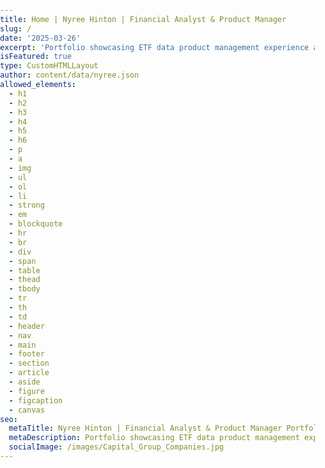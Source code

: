 ```yaml
---
title: Home | Nyree Hinton | Financial Analyst & Product Manager
slug: /
date: '2025-03-26'
excerpt: 'Portfolio showcasing ETF data product management experience at Capital Group, featuring ETF fundamentals, strategy, and data management achievements.'
isFeatured: true
type: CustomHTMLLayout
author: content/data/nyree.json
allowed_elements:
  - h1
  - h2
  - h3
  - h4
  - h5
  - h6
  - p
  - a
  - img
  - ul
  - ol
  - li
  - strong
  - em
  - blockquote
  - hr
  - br
  - div
  - span
  - table
  - thead
  - tbody
  - tr
  - th
  - td
  - header
  - nav
  - main
  - footer
  - section
  - article
  - aside
  - figure
  - figcaption
  - canvas
seo:
  metaTitle: Nyree Hinton | Financial Analyst & Product Manager Portfolio
  metaDescription: Portfolio showcasing ETF data product management experience at Capital Group, featuring ETF fundamentals, strategy, and data management achievements.
  socialImage: /images/Capital_Group_Companies.jpg
---
```


<!DOCTYPE html>
<html lang="en">
<head>
    <meta charset="UTF-8">
    <meta name="viewport" content="width=device-width, initial-scale=1.0">
    <title>Nyree Hinton | Financial Analyst & Product Manager Portfolio</title>
    <link href="https://fonts.googleapis.com/css2?family=Inter:wght@400;600;700&display=swap" rel="stylesheet">
    <link rel="stylesheet" href="https://cdnjs.cloudflare.com/ajax/libs/font-awesome/6.4.0/css/all.min.css">
    <style>
        /* CSS Variables */
        :root {
            /* Colors */
            --bg-light: #f8f9fa;
            --bg-neutral: #f0f2f5;
            --bg-dark: #1a1a1a;
            --text-dark: #333333;
            --text-light: #ffffff;
            --text-secondary: #6c757d;
            --accent-blue: #0A66C2; /* Updated to LinkedIn blue */
            --accent-purple: #0A66C2; /* Changed to LinkedIn blue */
            --bg-gradient-start: #FFFFFF;
            --bg-gradient-end: #EDEDED;

            /* Spacing */
            --space-xs: 0.5rem;
            --space-sm: 1rem;
            --space-md: 1.5rem;
            --space-lg: 2rem;
            --space-xl: 4rem;

            /* Border Radius */
            --border-radius-sm: 4px;
            --border-radius-md: 8px;
            --border-radius-lg: 16px;

            /* Transitions */
            --transition-fast: 0.2s ease;
            --transition-normal: 0.3s ease;
            --transition-slow: 0.5s ease;

            /* Shadows */
            --shadow-sm: 0 2px 5px rgba(0, 0, 0, 0.05);
            --shadow-md: 0 5px 15px rgba(0, 0, 0, 0.05);
            --shadow-lg: 0 10px 25px rgba(0, 0, 0, 0.1);
            --card-shadow: 0 5px 15px rgba(0, 0, 0, 0.05);
        }

        /* Global Styles */
        body {
            font-family: "Inter", sans-serif;
            color: var(--text-dark);
            line-height: 1.5;
            margin: 0;
            padding: 0;
        }

        main {
            background: linear-gradient(180deg, #FFFFFF 0%, #EDEDED 100%);
            min-height: 100vh;
        }

        .container {
            width: 100%;
            max-width: 1200px;
            margin: 0 auto;
            padding: 0 var(--space-md);
        }

        h1, h2, h3, h4, h5, h6 {
            margin-top: 0;
            font-weight: 700;
            line-height: 1.2;
        }

        a {
            text-decoration: none;
            color: #0A66C2; /* LinkedIn blue */
            transition: color var(--transition-fast);
        }

        a:hover {
            color: #0A66C2; /* LinkedIn blue */
        }

        img {
            max-width: 100%;
            height: auto;
        }

        .btn {
            display: inline-block;
            padding: 5px 10px;
            border-radius: 5px;
            font-weight: 600;
            text-align: center;
            transition: all var(--transition-normal);
            cursor: pointer;
            background-color: #0A66C2; /* LinkedIn official blue color */
            color: #FFFFFF; /* White text color */
        }

        .btn-primary {
            background-color: #0A66C2; /* LinkedIn official blue color */
            color: white;
            border: none;
        }

        .btn-primary:hover {
            transform: translateY(-3px);
            box-shadow: 0 10px 20px rgba(0, 0, 0, 0.1);
            color: white;
        }

        .btn-outline {
            background: transparent;
            color: var(--text-dark);
            border: 2px solid #0A66C2;
        }

        .btn-outline:hover {
            background-color: #0A66C2;
            color: white;
            transform: translateY(-3px);
            box-shadow: 0 10px 20px rgba(0, 0, 0, 0.1);
        }

        /* Animation Keyframes */
        @keyframes fadeIn {
            from {
                opacity: 0;
                transform: translateY(20px);
            }
            to {
                opacity: 1;
                transform: translateY(0);
            }
        }

        @keyframes slideInLeft {
            from {
                opacity: 0;
                transform: translateX(-30px);
            }
            to {
                opacity: 1;
                transform: translateX(0);
            }
        }

        @keyframes slideInRight {
            from {
                opacity: 0;
                transform: translateX(30px);
            }
            to {
                opacity: 1;
                transform: translateX(0);
            }
        }

        @keyframes pulse {
            0% {
                transform: scale(1);
            }
            50% {
                transform: scale(1.05);
            }
            100% {
                transform: scale(1);
            }
        }
    </style>

</head>
<body>
    <!-- Main Hero Section -->
    <section class="hero-section" id="intro">
        <div class="container hero-container">
            <div class="hero-content">
                <div class="hero-name">NYREE HINTON</div>
                <h1 class="hero-title">Welcome to My Portfolio</h1>
                <p class="hero-description">
                    A collection of my work as an Equity Analyst & Product Manager within the Financial sector
                    spanning technology & consumer markets, M&A strategy, and ETF analytics.
                </p>
                <a href="#expertise" class="hero-cta">
                    VIEW PORTFOLIO
                    <svg xmlns="http://www.w3.org/2000/svg" width="20" height="20" viewBox="0 0 24 24" fill="none" stroke="currentColor" stroke-width="2" stroke-linecap="round" stroke-linejoin="round">
                        <path d="M5 12h14"></path>
                        <path d="M12 5l7 7-7 7"></path>
                    </svg>
                </a>
            </div>
            <div class="hero-image-container">
                <img src="/images/Hinton_Nyree_Default_Office - 3_Headshot.jpeg" alt="Nyree Hinton - Financial Analyst and Product Manager" class="hero-image">
            </div>
        </div>
        <div class="scroll-indicator">
            <a href="#expertise">
                <span class="scroll-text">Scroll Down</span>
                <svg xmlns="http://www.w3.org/2000/svg" width="24" height="24" viewBox="0 0 24 24" fill="none" stroke="currentColor" stroke-width="2" stroke-linecap="round" stroke-linejoin="round">
                    <path d="M12 5v14"></path>
                    <path d="M19 12l-7 7-7-7"></path>
                </svg>
            </a>
        </div>
    </section>

    <style>
        /* Hero Section Styles */
        .hero-section {
            min-height: 100vh;
            display: flex;
            flex-direction: column;
            justify-content: center;
            position: relative;
            overflow: hidden;
            background: transparent;
            padding: 0;
            margin-top: 80px; /* Add space for the default header */
        }

        .hero-container {
            display: flex;
            align-items: center;
            justify-content: space-between;
            gap: var(--space-xl);
            flex: 1;
            padding-top: 20px; /* Reduced from 100px since we're using the default header */
        }

        .hero-content {
            flex: 1;
            max-width: 600px;
        }

        .hero-name {
            font-size: 1.2rem;
            font-weight: 600;
            color: #0A66C2; /* LinkedIn blue */
            margin-bottom: var(--space-sm);
        }

        .hero-title {
            font-size: 3rem;
            font-weight: 700;
            color: var(--text-dark);
            margin-bottom: var(--space-md);
            line-height: 1.2;
        }

        .hero-description {
            font-size: 1.1rem;
            color: var(--text-secondary);
            margin-bottom: var(--space-lg);
            line-height: 1.7;
        }

        .hero-cta {
            display: inline-flex;
            align-items: center;
            gap: 0.5rem;
            padding: 5px 10px;
            border-radius: 5px;
            font-weight: 500;
            background-color: #0A66C2; /* LinkedIn official blue color */
            color: white;
            text-transform: uppercase;
            letter-spacing: 0.5px;
            transition: background-color var(--transition-normal), transform var(--transition-normal);
        }

        .hero-cta:hover {
            background-color: #0A66C2; /* Keep the same color on hover */
            transform: translateY(-2px);
        }

        .hero-cta svg {
            transition: transform var(--transition-normal);
        }

        .hero-cta:hover svg {
            transform: translateX(4px);
        }

        .hero-image-container {
            flex: 0 0 300px; /* Reduced from flex: 1 to a fixed width */
            display: flex;
            justify-content: center;
            align-items: center;
        }

        .hero-image {
            max-width: 100%;
            height: auto;
            border-radius: var(--border-radius-md);
            box-shadow: 0 15px 30px rgba(0, 0, 0, 0.1);
        }

        .scroll-indicator {
            position: absolute;
            bottom: 30px;
            left: 50%;
            transform: translateX(-50%);
            text-align: center;
            animation: bounce 2s infinite;
        }

        .scroll-indicator a {
            display: flex;
            flex-direction: column;
            align-items: center;
            color: #0A66C2;
            text-decoration: none;
            font-size: 0.9rem;
            font-weight: 500;
        }

        .scroll-text {
            margin-bottom: 8px;
        }

        @keyframes bounce {
            0%, 20%, 50%, 80%, 100% {
                transform: translateY(0) translateX(-50%);
            }
            40% {
                transform: translateY(-10px) translateX(-50%);
            }
            60% {
                transform: translateY(-5px) translateX(-50%);
            }
        }

        /* Responsive Styles */
        @media (max-width: 992px) {
            .hero-container {
                flex-direction: column-reverse;
                gap: var(--space-lg);
                padding-top: 40px;
                padding-bottom: 80px;
            }

            .hero-content {
                max-width: 100%;
                text-align: center;
            }

            .hero-title {
                font-size: 2.5rem;
            }

            .hero-image-container {
                flex: 0 1 auto; /* Flexible width */
                max-width: 100%; /* Allows it to shrink properly */
                padding: 0.5rem; /* Add padding if needed */
            }

            .hero-image {
                max-width: 100%; /* Makes the image responsive */
                height: auto; /* Maintain aspect ratio */
                border-radius: var(--border-radius-md);
                box-shadow: 0 15px 30px rgba(0, 0, 0, 0.1);
            }
        }

        @media (max-width: 768px) {
            .hero-title {
                font-size: 2rem;
            }

            .hero-description {
                font-size: 1rem;
            }

            .hero-image-container {
                flex: 0 0 200px; /* Smallest on mobile */
            }
        }
    </style>

    <!-- Portfolio Highlights Section -->
    <section id="portfolio" class="portfolio-section">
        <div class="container">
            <div class="section-header">
                <h2 class="section-title">Portfolio Highlights</h2>
                <p class="section-subtitle"></p>
            </div>

            <div class="portfolio-grid">
                <!-- Capital Markets Item -->
                <div class="portfolio-card">
                    <div class="portfolio-image">
                        <img src="/images/bloomberg-logo-vector.png.jpg" alt="Bloomberg financial data visualization and analytics platform used for ETF transaction analysis" />
                        <div class="portfolio-overlay">
                            <div class="portfolio-category">Capital Markets</div>
                            <a href="#" class="portfolio-link">View Details</a>
                        </div>
                    </div>
                    <div class="portfolio-content">
                        <h3 class="portfolio-title">Bloomberg Intelligence</h3>
                        <p class="portfolio-description">Analyzed Apple semiconductor supplier ams-SW during my internship, evaluating technologies, financial performance, and market opportunities across mobile, IoT, and automotive segments. Developed proprietary analytical models that provide unique market insights.</p>
                        <div class="portfolio-tags">
                            <span>Financial Analysis</span>
                            <span>Market Research</span>
                            <span>Technology Evaluation</span>
                        </div>
                    </div>
                </div>

                <!-- Data Governance Item -->
                <div class="portfolio-card">
                    <div class="portfolio-image">
                        <img src="/images/Capital_Group_Companies.jpg" alt="Capital Group logo - where Nyree Hinton engineered ETL pipelines and data governance solutions" />
                        <div class="portfolio-overlay">
                            <div class="portfolio-category">Data Governance</div>
                            <a href="#" class="portfolio-link">View Details</a>
                        </div>
                    </div>
                    <div class="portfolio-content">
                        <h3 class="portfolio-title">Capital Group</h3>
                        <p class="portfolio-description">Engineered robust ETL pipelines integrating 9 data sources, accelerating processing by 70% and ensuring reliable insights for both internal and external stakeholders.</p>
                        <div class="portfolio-tags">
                            <span>ETL Pipelines</span>
                            <span>Data Integration</span>
                            <span>Process Optimization</span>
                        </div>
                    </div>
                </div>

                <!-- Market Intelligence Item -->
                <div class="portfolio-card">
                    <div class="portfolio-image">
                        <img src="/images/Thirdbrige.png.jpg" alt="Third Bridge logo - where Nyree Hinton conducted market intelligence research and executive-level discussions" />
                        <div class="portfolio-overlay">
                            <div class="portfolio-category">Market Intelligence</div>
                            <a href="#" class="portfolio-link">View Details</a>
                        </div>
                    </div>
                    <div class="portfolio-content">
                        <h3 class="portfolio-title">Third Bridge</h3>
                        <p class="portfolio-description">Conducted 125+ executive-level discussions, uncovering vital trends in consumer staples, services, and agricultural markets that informed strategic investment decisions.</p>
                        <div class="portfolio-tags">
                            <span>Market Research</span>
                            <span>Investment Strategy</span>
                            <span>Trend Analysis</span>
                        </div>
                    </div>
                </div>
            </div>

            <div class="portfolio-cta">
                <a href="/Experience" class="btn btn-primary">View Full Portfolio</a>
            </div>
        </div>
    </section>

    <style>
        /* Portfolio Section Styles */
        .portfolio-section {
            padding: var(--space-xl) 0;
            background-color: transparent;
        }

        .portfolio-grid {
            display: grid;
            grid-template-columns: repeat(3, 1fr);
            gap: var(--space-lg);
            margin-top: var(--space-lg);
        }

        .portfolio-card {
            background-color: rgba(255, 255, 255, 0.9);
            border-radius: var(--border-radius-md);
            overflow: hidden;
            box-shadow: 0 5px 15px rgba(0, 0, 0, 0.03);
            transition: transform var(--transition-normal), box-shadow var(--transition-normal);
            animation: fadeIn 0.8s ease-out forwards;
            opacity: 0;
            transform: translateY(20px);
            border: 1px solid rgba(0, 0, 0, 0.05);
        }

        .portfolio-card:nth-child(1) {
            animation-delay: 0.2s;
        }

        .portfolio-card:nth-child(2) {
            animation-delay: 0.4s;
        }

        .portfolio-card:nth-child(3) {
            animation-delay: 0.6s;
        }

        .portfolio-card:hover {
            transform: translateY(-5px);
            box-shadow: 0 15px 30px rgba(0, 0, 0, 0.1);
        }

        .portfolio-image {
            position: relative;
            overflow: hidden;
            height: 200px;
        }

        .portfolio-image img {
            width: 100%;
            height: 100%;
            object-fit: cover;
            transition: transform var(--transition-normal);
        }

        .portfolio-card:hover .portfolio-image img {
            transform: scale(1.05);
        }

        .portfolio-overlay {
            position: absolute;
            top: 0;
            left: 0;
            width: 100%;
            height: 100%;
            background: linear-gradient(to top, rgba(0, 0, 0, 0.7), transparent);
            display: flex;
            flex-direction: column;
            justify-content: flex-end;
            padding: var(--space-md);
            opacity: 0;
            transition: opacity var(--transition-normal);
        }

        .portfolio-card:hover .portfolio-overlay {
            opacity: 1;
        }

        .portfolio-category {
            color: white;
            font-size: 0.9rem;
            font-weight: 500;
            margin-bottom: var(--space-xs);
        }

        .portfolio-link {
            color: white;
            text-decoration: none;
            font-weight: 600;
            display: inline-block;
            padding: 5px 0;
            position: relative;
        }

        .portfolio-link::after {
            content: '';
            position: absolute;
            bottom: 0;
            left: 0;
            width: 0;
            height: 2px;
            background-color: white;
            transition: width var(--transition-normal);
        }

        .portfolio-link:hover::after {
            width: 100%;
        }

        .portfolio-content {
            padding: var(--space-md);
        }

        .portfolio-title {
            font-size: 1.3rem;
            margin-bottom: var(--space-xs);
            color: var(--text-dark);
        }

        .portfolio-description {
            color: var(--text-secondary);
            margin-bottom: var(--space-sm);
            font-size: 0.95rem;
            line-height: 1.6;
        }

        .portfolio-tags {
            display: flex;
            flex-wrap: wrap;
            gap: 8px;
        }

        .portfolio-tags span {
            background-color: rgba(10, 102, 194, 0.1); /* LinkedIn blue with opacity */
            color: #0A66C2; /* LinkedIn blue */
            padding: 4px 12px;
            border-radius: 20px;
            font-size: 0.8rem;
        }

        .portfolio-cta {
            text-align: center;
            margin-top: var(--space-xl);
        }

        /* Responsive Styles for Portfolio Section */
        @media (max-width: 992px) {
            .portfolio-grid {
                grid-template-columns: repeat(2, 1fr);
                gap: var(--space-md);
            }
        }

        @media (max-width: 768px) {
            .portfolio-grid {
                grid-template-columns: 1fr;
            }
        }
    </style>

    <!-- Professional Expertise Section -->
    <section id="expertise" class="expertise-section">
        <div class="container">
            <div class="section-header">
                <h2 class="section-title">Subject Matter</h2>
                <p class="section-subtitle"></p>
            </div>

            <div class="expertise-grid">
                <!-- Financial Analysis Expertise -->
                <div class="expertise-card">
                    <div class="expertise-icon">
                        <svg xmlns="http://www.w3.org/2000/svg" width="36" height="36" viewBox="0 0 24 24" fill="none" stroke="currentColor" stroke-width="2" stroke-linecap="round" stroke-linejoin="round" style="color: var(--accent-blue);">
                            <path d="M18 8h1a4 4 0 0 1 0 8h-1"></path>
                            <path d="M2 8h16v9a4 4 0 0 1-4 4H6a4 4 0 0 1-4-4V8z"></path>
                            <line x1="6" y1="1" x2="6" y2="4"></line>
                            <line x1="10" y1="1" x2="10" y2="4"></line>
                            <line x1="14" y1="1" x2="14" y2="4"></line>
                        </svg>
                    </div>
                    <h3 class="expertise-title">Financial Analysis</h3>
                    <div class="expertise-divider"></div>
                    <p class="expertise-description">
                        Specialized in ETF analytics, transaction data analysis, and financial modeling to drive strategic decision-making and product development.
                    </p>
                    <ul class="expertise-skills">
                        <li>ETF Analytics</li>
                        <li>Transaction Analysis</li>
                        <li>Financial Modeling</li>
                        <li>Market Research</li>
                    </ul>
                    <div class="expertise-level">
                        <div class="level-bar">
                            <div class="level-fill" data-level="95%"></div>
                        </div>
                        <div class="level-text">Expert Level</div>
                    </div>
                </div>

                <!-- Product Management Expertise -->
                <div class="expertise-card">
                    <div class="expertise-icon">
                        <svg xmlns="http://www.w3.org/2000/svg" width="36" height="36" viewBox="0 0 24 24" fill="none" stroke="currentColor" stroke-width="2" stroke-linecap="round" stroke-linejoin="round" style="color: var(--accent-blue);">
                            <polygon points="1 6 1 22 8 18 16 22 23 18 23 2 16 6 8 2 1 6"></polygon>
                            <line x1="8" y1="2" x2="8" y2="18"></line>
                            <line x1="16" y1="6" x2="16" y2="22"></line>
                        </svg>
                    </div>
                    <h3 class="expertise-title">Product Management</h3>
                    <div class="expertise-divider"></div>
                    <p class="expertise-description">
                        Leading product development initiatives with a focus on data-driven decision making, stakeholder management, and agile methodologies.
                    </p>
                    <ul class="expertise-skills">
                        <li>Product Strategy</li>
                        <li>Stakeholder Management</li>
                        <li>Agile Methodologies</li>
                        <li>Product Roadmapping</li>
                    </ul>
                    <div class="expertise-level">
                        <div class="level-bar">
                            <div class="level-fill" data-level="90%"></div>
                        </div>
                        <div class="level-text">Advanced Level</div>
                    </div>
                </div>

                <!-- Data Governance Expertise -->
                <div class="expertise-card">
                    <div class="expertise-icon">
                        <svg xmlns="http://www.w3.org/2000/svg" width="36" height="36" viewBox="0 0 24 24" fill="none" stroke="currentColor" stroke-width="2" stroke-linecap="round" stroke-linejoin="round" style="color: var(--accent-blue);">
                            <path d="M21 16V8a2 2 0 0 0-1-1.73l-7-4a2 2 0 0 0-2 0l-7 4A2 2 0 0 0 3 8v8a2 2 0 0 0 1 1.73l7 4a2 2 0 0 0 2 0l7-4A2 2 0 0 0 21 16z"></path>
                            <polyline points="3.27 6.96 12 12.01 20.73 6.96"></polyline>
                            <line x1="12" y1="22.08" x2="12" y2="12"></line>
                        </svg>
                    </div>
                    <h3 class="expertise-title">Data Governance</h3>
                    <div class="expertise-divider"></div>
                    <p class="expertise-description">
                        Designing and implementing robust ETL pipelines and data governance frameworks to ensure data quality, compliance, and accessibility.
                    </p>
                    <ul class="expertise-skills">
                        <li>ETL Pipeline Design</li>
                        <li>Data Integration</li>
                        <li>Data Quality Management</li>
                        <li>Compliance Frameworks</li>
                    </ul>
                    <div class="expertise-level">
                        <div class="level-bar">
                            <div class="level-fill" data-level="85%"></div>
                        </div>
                        <div class="level-text">Proficient Level</div>
                    </div>
                </div>
            </div>
        </div>
    </section>

    <style>
        /* Professional Expertise Section Styles */
        .expertise-section {
            padding: var(--space-xl) 0;
            background-color: rgba(255, 255, 255, 0.7);
            backdrop-filter: blur(10px);
            border-top: 1px solid rgba(0, 0, 0, 0.05);
            border-bottom: 1px solid rgba(0, 0, 0, 0.05);
        }

        .section-header {
            text-align: center;
            margin-bottom: var(--space-lg);
        }

        .section-title {
            font-size: 2.2rem;
            margin-bottom: var(--space-sm);
            color: var(--text-dark);
        }

        .section-subtitle {
            font-size: 1.1rem;
            max-width: 600px;
            margin: 0 auto;
            color: var(--text-secondary);
        }

        .expertise-grid {
            display: grid;
            grid-template-columns: repeat(3, 1fr);
            gap: var(--space-lg);
            margin-top: var(--space-lg);
        }

        .expertise-card {
            background-color: rgba(255, 255, 255, 0.9);
            border-radius: var(--border-radius-md);
            padding: var(--space-lg);
            transition: transform var(--transition-normal), box-shadow var(--transition-normal);
            position: relative;
            overflow: hidden;
            height: 100%;
            animation: fadeIn 0.8s ease-out forwards;
            opacity: 0;
            transform: translateY(20px);
            border: 1px solid rgba(0, 0, 0, 0.05);
        }

        .expertise-card:nth-child(1) {
            animation-delay: 0.1s;
        }

        .expertise-card:nth-child(2) {
            animation-delay: 0.3s;
        }

        .expertise-card:nth-child(3) {
            animation-delay: 0.5s;
        }

        .expertise-card::before {
            content: '';
            position: absolute;
            top: 0;
            left: 0;
            width: 100%;
            height: 4px;
            background: #0A66C2; /* LinkedIn blue */
            opacity: 0.7;
            transition: opacity var(--transition-normal);
        }

        .expertise-card:hover {
            transform: translateY(-5px);
            box-shadow: 0 10px 30px rgba(0, 0, 0, 0.1);
        }

        .expertise-card:hover::before {
            opacity: 1;
        }

        .expertise-icon {
            margin-bottom: var(--space-md);
            display: inline-block;
        }

        .expertise-title {
            font-size: 1.5rem;
            margin-bottom: var(--space-xs);
            color: var(--text-dark);
        }

        .expertise-divider {
            width: 40px;
            height: 3px;
            background: #0A66C2; /* LinkedIn blue */
            margin: var(--space-sm) 0;
        }

        .expertise-description {
            color: var(--text-secondary);
            margin-bottom: var(--space-md);
            line-height: 1.6;
        }

        .expertise-skills {
            display: flex;
            flex-wrap: wrap;
            gap: var(--space-xs);
            list-style: none;
            margin-top: var(--space-sm);
        }

        .expertise-skills li {
            background-color: rgba(10, 102, 194, 0.1); /* LinkedIn blue with opacity */
            color: #0A66C2; /* LinkedIn blue */
            padding: 4px 12px;
            border-radius: 20px;
            font-size: 0.9rem;
        }

        .expertise-level {
            margin-top: var(--space-sm);
        }

        .level-bar {
            height: 6px;
            background-color: rgba(0, 0, 0, 0.1);
            border-radius: 3px;
            overflow: hidden;
            margin-bottom: var(--space-xs);
        }

        .level-fill {
            height: 100%;
            background: #0A66C2; /* LinkedIn blue */
            border-radius: 3px;
            width: 0;
            transition: width 1.5s ease-in-out;
        }

        .expertise-card:hover .level-fill {
            width: 95% !important;
        }

        .level-text {
            font-size: 0.9rem;
            color: var(--text-secondary);
        }

        .expertise-certifications {
            display: flex;
            flex-wrap: wrap;
            gap: var(--space-xs);
            margin-top: var(--space-sm);
        }

        .certification-badge {
            background-color: rgba(10, 102, 194, 0.1); /* LinkedIn blue with opacity */
            color: #0A66C2; /* LinkedIn blue */
            padding: 4px 12px;
            border-radius: 20px;
            font-size: 0.9rem;
            font-weight: 500;
        }

        /* Responsive Styles for Expertise Section */
        @media (max-width: 992px) {
            .expertise-grid {
                grid-template-columns: repeat(2, 1fr);
                gap: var(--space-md);
            }

            .section-title {
                font-size: 1.8rem;
            }
        }

        @media (max-width: 768px) {
            .expertise-grid {
                grid-template-columns: 1fr;
            }

            .expertise-card {
                padding: var(--space-md);
            }

            .section-title {
                font-size: 1.5rem;
            }

            .section-subtitle {
                font-size: 1rem;
            }
        }
    </style>

    <!-- Contact Section -->
    <section id="contact" class="contact-section">
        <div class="container">
            <div class="section-header">
                <h2 class="section-title">Let's Connect</h2>
                <p class="section-subtitle"></p>
            </div>

            <div class="contact-container">
                <div class="contact-info">
                    <p>If you're looking for someone who can transform complex data into actionable insights, let's talk!</p>

                    <div class="contact-methods">
                        <a href="https://www.linkedin.com/in/nyree-hinton" class="contact-method linkedin">
                            <i class="fab fa-linkedin"></i>
                            <span>Connect on LinkedIn</span>
                        </a>

                        <a href="https://github.com/nyreehinton" class="contact-method github">
                            <i class="fab fa-github"></i>
                            <span>Follow on GitHub</span>
                        </a>

                        <a href="mailto:nyreehinton@gmail.com" class="contact-method email">
                            <i class="far fa-envelope"></i>
                            <span>Email Me</span>
                        </a>
                    </div>
                </div>
            </div>
        </div>
    </section>

    <style>
        /* Contact Section Styles */
        .contact-section {
            padding: var(--space-xl) 0;
            background-color: rgba(255, 255, 255, 0.7);
            backdrop-filter: blur(10px);
            position: relative;
            border-top: 1px solid rgba(0, 0, 0, 0.05);
        }

        .contact-container {
            max-width: 800px;
            margin: 0 auto;
            background-color: rgba(255, 255, 255, 0.9);
            border-radius: var(--border-radius-lg);
            padding: var(--space-xl);
            box-shadow: 0 10px 30px rgba(0, 0, 0, 0.03);
            animation: fadeIn 0.8s ease-out forwards;
            opacity: 0;
            border: 1px solid rgba(0, 0, 0, 0.05);
        }

        .contact-info {
            text-align: center;
        }

        .contact-info p {
            font-size: 1.1rem;
            color: var(--text-secondary);
            margin-bottom: var(--space-lg);
            line-height: 1.6;
        }

        .contact-methods {
            display: flex;
            flex-direction: column;
            gap: var(--space-md);
            margin-top: var(--space-lg);
        }

        .contact-method {
            display: flex;
            align-items: center;
            justify-content: center;
            padding: 12px 20px;
            border-radius: 5px;
            text-decoration: none;
            font-weight: 600;
            transition: transform var(--transition-normal), box-shadow var(--transition-normal);
            margin: 0 auto;
            max-width: 300px;
            width: 100%;
        }

        .contact-method:hover {
            transform: translateY(-3px);
            box-shadow: 0 10px 20px rgba(0, 0, 0, 0.1);
        }

        .contact-method i {
            font-size: 1.5rem;
            margin-right: var(--space-sm);
        }

        .contact-method.linkedin {
            background-color: #0A66C2; /* LinkedIn official blue color */
            color: white;
        }

        .contact-method.github {
            background-color: #000000; /* GitHub black color */
            color: white;
        }

        .contact-method.email {
            background-color: #0A66C2; /* LinkedIn official blue color */
            color: white;
        }

        /* Responsive Styles for Contact Section */
        @media (max-width: 768px) {
            .contact-container {
                padding: var(--space-lg);
            }

            .contact-info p {
                font-size: 1rem;
            }
        }
    </style>

    <!-- JavaScript for Animations and Interactions -->
    <script>
        document.addEventListener('DOMContentLoaded', function() {
            // Mobile menu toggle
            const mobileMenuToggle = document.querySelector('.mobile-menu-toggle');
            const mainNav = document.querySelector('.main-nav');
            const navRight = document.querySelector('.nav-right');

            if (mobileMenuToggle) {
                mobileMenuToggle.addEventListener('click', function() {
                    mainNav.classList.toggle('active');
                    navRight.classList.toggle('active');
                    mobileMenuToggle.classList.toggle('active');
                });
            }

            // Dropdown toggle for mobile
            document.querySelectorAll('.dropdown-toggle').forEach(toggle => {
                toggle.addEventListener('click', function(e) {
                    // Only prevent default on mobile
                    if (window.innerWidth <= 992) {
                        e.preventDefault();
                        this.parentElement.classList.toggle('active');
                    }
                });
            });

            // Smooth scrolling ONLY for hash links (internal page navigation)
            document.querySelectorAll('a[href^="#"]').forEach(anchor => {
                anchor.addEventListener('click', function(e) {
                    e.preventDefault();

                    const targetId = this.getAttribute('href');
                    if (targetId === '#') return;

                    const targetElement = document.querySelector(targetId);
                    if (targetElement) {
                        // Close mobile menu if open
                        if (mainNav && mainNav.classList.contains('active')) {
                            mainNav.classList.remove('active');
                            navRight.classList.remove('active');
                            mobileMenuToggle.classList.remove('active');
                        }

                        window.scrollTo({
                            top: targetElement.offsetTop - 80,
                            behavior: 'smooth'
                        });
                    }
                });
            });

            // Animate skill level bars
            const animateSkillBars = () => {
                document.querySelectorAll('.level-fill').forEach(bar => {
                    const level = bar.getAttribute('data-level');
                    bar.style.width = level;
                });
            };

            // Animate elements when they come into view
            const animateOnScroll = () => {
                const elements = document.querySelectorAll('.expertise-card, .portfolio-card, .contact-container');

                const observer = new IntersectionObserver((entries) => {
                    entries.forEach(entry => {
                        if (entry.isIntersecting) {
                            entry.target.style.opacity = '1';
                            entry.target.style.transform = 'translateY(0)';

                            // If this is a skill bar container, animate the bars
                            if (entry.target.classList.contains('expertise-card')) {
                                const bars = entry.target.querySelectorAll('.level-fill');
                                bars.forEach(bar => {
                                    const level = bar.getAttribute('data-level');
                                    setTimeout(() => {
                                        bar.style.width = level;
                                    }, 300);
                                });
                            }

                            observer.unobserve(entry.target);
                        }
                    });
                }, {
                    threshold: 0.1
                });

                elements.forEach(element => {
                    observer.observe(element);
                });
            };

            // Initialize animations
            animateOnScroll();

            // Header scroll effect
            const header = document.querySelector('.site-header');
            let lastScrollTop = 0;

            window.addEventListener('scroll', function() {
                const scrollTop = window.pageYOffset || document.documentElement.scrollTop;

                if (scrollTop > 50) {
                    header.classList.add('scrolled');
                } else {
                    header.classList.remove('scrolled');
                }

                lastScrollTop = scrollTop;
            });
        });
    </script>

</body>
</html>
